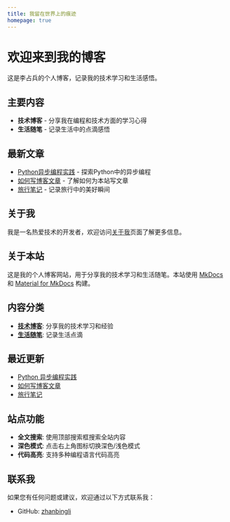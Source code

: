 ```yaml
---
title: 我留在世界上的痕迹
homepage: true
---
```


# 欢迎来到我的博客

这是李占兵的个人博客，记录我的技术学习和生活感悟。

## 主要内容

* **技术博客** - 分享我在编程和技术方面的学习心得
* **生活随笔** - 记录生活中的点滴感悟

## 最新文章

* [Python异步编程实践](/tech/python-异步编程实践/) - 探索Python中的异步编程
* [如何写博客文章](/tech/how-to-write-blog/) - 了解如何为本站写文章
* [旅行笔记](/life/travel-notes/) - 记录旅行中的美好瞬间

## 关于我

我是一名热爱技术的开发者，欢迎访问[关于我](/about/)页面了解更多信息。

## 关于本站

这是我的个人博客网站，用于分享我的技术学习和生活随笔。本站使用 [MkDocs](https://www.mkdocs.org/) 和 [Material for MkDocs](https://squidfunk.github.io/mkdocs-material/) 构建。

## 内容分类

- **[技术博客](tech/index.md)**: 分享我的技术学习和经验
- **[生活随笔](life/index.md)**: 记录生活点滴

## 最近更新

- [Python 异步编程实践](tech/python-异步编程实践.md)
- [如何写博客文章](tech/how-to-write-blog.md)
- [旅行笔记](life/travel-notes.md)

## 站点功能

- **全文搜索**: 使用顶部搜索框搜索全站内容
- **深色模式**: 点击右上角图标切换深色/浅色模式
- **代码高亮**: 支持多种编程语言代码高亮

## 联系我

如果您有任何问题或建议，欢迎通过以下方式联系我：

- GitHub: [zhanbingli](https://github.com/zhanbingli)
